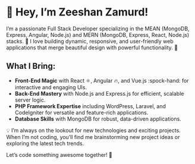 # :wave: Hey, I’m Zeeshan Zamurd!

I’m a passionate Full Stack Developer specializing in the MEAN (MongoDB, Express, Angular, Node.js) and MERN (MongoDB, Express, React, Node.js) stacks. :rocket: I love building dynamic, responsive, and user-friendly web applications that merge beautiful design with powerful functionality. :rocket:

## What I Bring:

- **Front-End Magic** with React :atom_symbol:, Angular :fire:, and Vue.js :spock-hand: for interactive and engaging UIs.
- **Back-End Mastery** with Node.js and Express.js for efficient, scalable server logic.
- **PHP Framework Expertise** including WordPress, Laravel, and CodeIgniter for versatile and feature-rich applications.
- **Database Skills** with MongoDB for robust, data-driven applications.

:bulb: I’m always on the lookout for new technologies and exciting projects. When I’m not coding, you’ll find me brainstorming new project ideas or exploring the latest tech trends.

Let’s code something awesome together! :star2:
